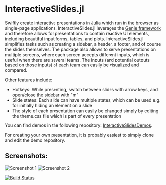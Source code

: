 # InteractiveSlides.jl

Swiftly create interactive presentations in Julia which run in the browser as single-page applications. InteractiveSlides.jl leverages the [Genie framework](https://www.genieframework.com/) and therefore allows for presentations to contain reactive UI elements, including beautiful input forms, tables, and plots. InteractiveSlides.jl simplifies tasks such as creating a sidebar, a header, a footer, and of course the slides themselves. The package also allows to serve presentations on multiple screens, where each screen accepts different inputs, which is useful when there are several teams. The inputs (and potential outputs based on those inputs) of each team can easily be visualized and compared.

Other features include:
- Hotkeys: While presenting, switch between slides with arrow keys, and open/close the sidebar with "m"
- Slide states: Each slide can have multiple states, which can be used e.g. for initially hiding an element on a slide
- The style of each presentation can easily be changed simply by editing the theme.css file which is part of every presentation

You can find demos in the following repository: [InteractiveSlidesDemos](https://github.com/GlobalClimateForum/InteractiveSlidesDemos).

For creating your own presentation, it is probably easiest to simply clone and edit the demo repository.

## Screenshots:

![Screenshot 1](https://i.ibb.co/rMZ9J9p/demo-decision-time.jpg)
![Screenshot 2](https://i.ibb.co/hVCygrs/demo-results.jpg)

[![Build Status](https://github.com/GlobalClimateForum/InteractiveSlides.jl/actions/workflows/CI.yml/badge.svg?branch=main)](https://github.com/GlobalClimateForum/InteractiveSlides.jl/actions/workflows/CI.yml?query=branch%3Amain)

